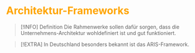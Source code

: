 # <font color = "orange">Architektur-Frameworks</font>
>[!INFO] Definition
>Die Rahmenwerke sollen dafür sorgen, dass die Unternehmens-Architektur wohldefiniert ist und gut funktioniert.

>[!EXTRA] In Deutschland besonders bekannt ist das ARIS-Framework.

